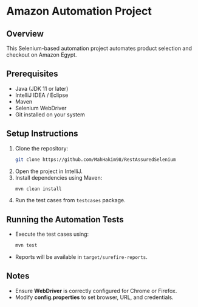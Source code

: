 # Amazon Automation Project

## Overview
This Selenium-based automation project automates product selection and checkout on Amazon Egypt.

## Prerequisites
- Java (JDK 11 or later)
- IntelliJ IDEA / Eclipse
- Maven
- Selenium WebDriver
- Git installed on your system

## Setup Instructions
1. Clone the repository:
   ```sh
   git clone https://github.com/MahHakim98/RestAssuredSelenium
   ```
2. Open the project in IntelliJ.
3. Install dependencies using Maven:
   ```sh
   mvn clean install
   ```
4. Run the test cases from `testcases` package.

## Running the Automation Tests
- Execute the test cases using:
   ```sh
   mvn test
   ```
- Reports will be available in `target/surefire-reports`.

## Notes
- Ensure **WebDriver** is correctly configured for Chrome or Firefox.
- Modify **config.properties** to set browser, URL, and credentials.

